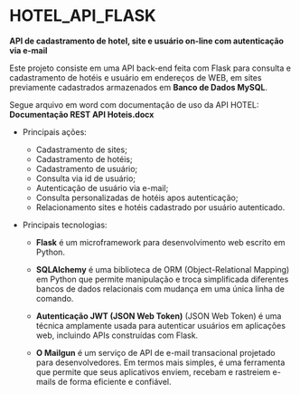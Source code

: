 # HOTEL_API_FLASK 
 
 **API de cadastramento de hotel, site e usuário on-line com autenticação via e-mail**

 Este projeto consiste em uma API back-end feita com Flask para consulta e cadastramento de hotéis e usuário em endereços de WEB, em sites previamente cadastrados armazenados em __Banco de Dados MySQL__.

 Segue arquivo em word com documentação de uso da API HOTEL: __Documentação REST API Hoteis.docx__

- Principais ações:
    - Cadastramento de sites;
    - Cadastramento de hotéis;
    - Cadastramento de usuário;
    - Consulta via id de usuário;
    - Autenticação de usuário via e-mail;
    - Consulta personalizadas de hotéis apos autenticação;
    - Relacionamento sites e hotéis cadastrado por usuário autenticado.

- Principais tecnologias:
    - __Flask__ é um microframework para desenvolvimento web escrito em Python.

    - __SQLAlchemy__ é uma biblioteca de ORM (Object-Relational Mapping) em Python que permite manipulação e troca simplificada diferentes bancos de dados relacionais com mudança em uma única linha de comando.

    - __Autenticação JWT (JSON Web Token)__ (JSON Web Token) é uma técnica amplamente usada para autenticar usuários em aplicações web, incluindo APIs construídas com Flask.

    - __O Mailgun__ é um serviço de API de e-mail transacional projetado para desenvolvedores. Em termos mais simples, é uma ferramenta que permite que seus aplicativos enviem, recebam e rastreiem e-mails de forma eficiente e confiável.

